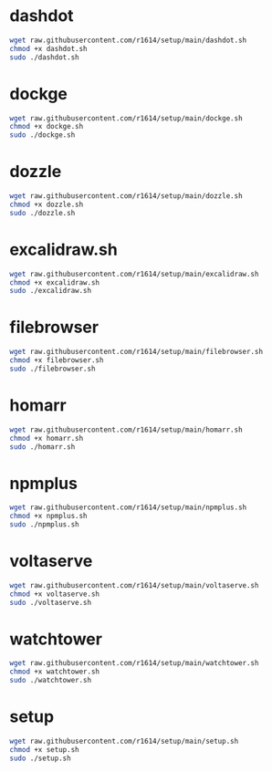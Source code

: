# **dashdot**
```bash
wget raw.githubusercontent.com/r1614/setup/main/dashdot.sh
chmod +x dashdot.sh
sudo ./dashdot.sh
```
# **dockge**
```bash
wget raw.githubusercontent.com/r1614/setup/main/dockge.sh
chmod +x dockge.sh
sudo ./dockge.sh
```
# **dozzle**
```bash
wget raw.githubusercontent.com/r1614/setup/main/dozzle.sh
chmod +x dozzle.sh
sudo ./dozzle.sh
```
# **excalidraw.sh**
```bash
wget raw.githubusercontent.com/r1614/setup/main/excalidraw.sh
chmod +x excalidraw.sh
sudo ./excalidraw.sh
```
# **filebrowser**
```bash
wget raw.githubusercontent.com/r1614/setup/main/filebrowser.sh
chmod +x filebrowser.sh
sudo ./filebrowser.sh
```
# **homarr**
```bash
wget raw.githubusercontent.com/r1614/setup/main/homarr.sh
chmod +x homarr.sh
sudo ./homarr.sh
```
# **npmplus**
```bash
wget raw.githubusercontent.com/r1614/setup/main/npmplus.sh
chmod +x npmplus.sh
sudo ./npmplus.sh
```
# **voltaserve**
```bash
wget raw.githubusercontent.com/r1614/setup/main/voltaserve.sh
chmod +x voltaserve.sh
sudo ./voltaserve.sh
```
# **watchtower**
```bash
wget raw.githubusercontent.com/r1614/setup/main/watchtower.sh
chmod +x watchtower.sh
sudo ./watchtower.sh
```
# **setup**
```bash
wget raw.githubusercontent.com/r1614/setup/main/setup.sh
chmod +x setup.sh
sudo ./setup.sh
```
